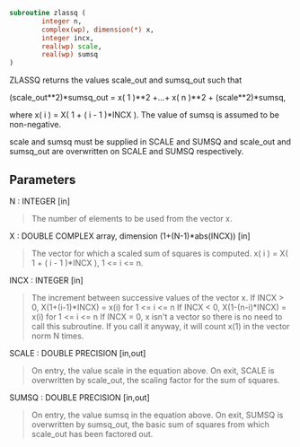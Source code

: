 ```fortran
subroutine zlassq (
        integer n,
        complex(wp), dimension(*) x,
        integer incx,
        real(wp) scale,
        real(wp) sumsq
)
```

ZLASSQ returns the values scale_out and sumsq_out such that

(scale_out\*\*2)\*sumsq_out = x( 1 )\*\*2 +...+ x( n )\*\*2 + (scale\*\*2)\*sumsq,

where x( i ) = X( 1 + ( i - 1 )\*INCX ). The value of sumsq is
assumed to be non-negative.

scale and sumsq must be supplied in SCALE and SUMSQ and
scale_out and sumsq_out are overwritten on SCALE and SUMSQ respectively.

## Parameters
N : INTEGER [in]
> The number of elements to be used from the vector x.

X : DOUBLE COMPLEX array, dimension (1+(N-1)\*abs(INCX)) [in]
> The vector for which a scaled sum of squares is computed.
> x( i ) = X( 1 + ( i - 1 )\*INCX ), 1 <= i <= n.

INCX : INTEGER [in]
> The increment between successive values of the vector x.
> If INCX > 0, X(1+(i-1)\*INCX) = x(i) for 1 <= i <= n
> If INCX < 0, X(1-(n-i)\*INCX) = x(i) for 1 <= i <= n
> If INCX = 0, x isn't a vector so there is no need to call
> this subroutine. If you call it anyway, it will count x(1)
> in the vector norm N times.

SCALE : DOUBLE PRECISION [in,out]
> On entry, the value scale in the equation above.
> On exit, SCALE is overwritten by scale_out, the scaling factor
> for the sum of squares.

SUMSQ : DOUBLE PRECISION [in,out]
> On entry, the value sumsq in the equation above.
> On exit, SUMSQ is overwritten by sumsq_out, the basic sum of
> squares from which scale_out has been factored out.
